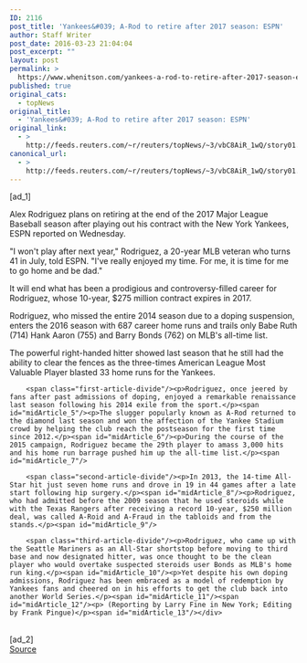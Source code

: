 ```yaml
---
ID: 2116
post_title: 'Yankees&#039; A-Rod to retire after 2017 season: ESPN'
author: Staff Writer
post_date: 2016-03-23 21:04:04
post_excerpt: ""
layout: post
permalink: >
  https://www.whenitson.com/yankees-a-rod-to-retire-after-2017-season-espn/
published: true
original_cats:
  - topNews
original_title:
  - 'Yankees&#039; A-Rod to retire after 2017 season: ESPN'
original_link:
  - >
    http://feeds.reuters.com/~r/reuters/topNews/~3/vbC8AiR_1wQ/story01.htm
canonical_url:
  - >
    http://feeds.reuters.com/~r/reuters/topNews/~3/vbC8AiR_1wQ/story01.htm
---
```

 [ad_1]
<br><div id="articleText">
<span id="midArticle_start"/>

<span class="focusParagraph" readability="4"><p><span class="articleLocatio&lt;/span&gt;n">Alex Rodriguez plans on retiring at the end of the 2017 Major League Baseball season after playing out his contract with the New York Yankees, ESPN reported on Wednesday.</span></p></span><span id="midArticle_0"/><p>"I won't play after next year," Rodriguez, a 20-year MLB veteran who turns 41 in July, told ESPN. "I've really enjoyed my time. For me, it is time for me to go home and be dad."</p><span id="midArticle_1"/><p>It will end what has been a prodigious and controversy-filled career for Rodriguez, whose 10-year, $275 million contract expires in 2017.</p><span id="midArticle_2"/><p>Rodriguez, who missed the entire 2014 season due to a doping suspension, enters the 2016 season with 687 career home runs and trails only Babe Ruth (714) Hank Aaron (755) and Barry Bonds (762) on MLB's all-time list.</p><span id="midArticle_3"/><p>The powerful right-handed hitter showed last season that he still had the ability to clear the fences as the three-times American League Most Valuable Player blasted 33 home runs for the Yankees.</p><span id="midArticle_4"/>
        
        <span class="first-article-divide"/><p>Rodriguez, once jeered by fans after past admissions of doping, enjoyed a remarkable renaissance last season following his 2014 exile from the sport.</p><span id="midArticle_5"/><p>The slugger popularly known as A-Rod returned to the diamond last season and won the affection of the Yankee Stadium crowd by helping the club reach the postseason for the first time since 2012.</p><span id="midArticle_6"/><p>During the course of the 2015 campaign, Rodriguez became the 29th player to amass 3,000 hits and his home run barrage pushed him up the all-time list.</p><span id="midArticle_7"/>
        
        <span class="second-article-divide"/><p>In 2013, the 14-time All-Star hit just seven home runs and drove in 19 in 44 games after a late start following hip surgery.</p><span id="midArticle_8"/><p>Rodriguez, who had admitted before the 2009 season that he used steroids while with the Texas Rangers after receiving a record 10-year, $250 million deal, was called A-Roid and A-Fraud in the tabloids and from the stands.</p><span id="midArticle_9"/>
        
        <span class="third-article-divide"/><p>Rodriguez, who came up with the Seattle Mariners as an All-Star shortstop before moving to third base and now designated hitter, was once thought to be the clean player who would overtake suspected steroids user Bonds as MLB's home run king.</p><span id="midArticle_10"/><p>Yet despite his own doping admissions, Rodriguez has been embraced as a model of redemption by Yankees fans and cheered on in his efforts to get the club back into another World Series.</p><span id="midArticle_11"/><span id="midArticle_12"/><p> (Reporting by Larry Fine in New York; Editing by Frank Pingue)</p><span id="midArticle_13"/></div>
<br>[ad_2]
<br><a href="http://feeds.reuters.com/~r/reuters/topNews/~3/vbC8AiR_1wQ/story01.htm">Source </a>